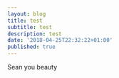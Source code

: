 ```yaml
---
layout: blog
title: test
subtitle: test
description: test
date: '2018-04-25T22:32:22+01:00'
published: true
---
```

Sean you beauty
